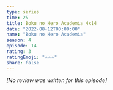 ```yaml
---
type: series
time: 25
title: Boku no Hero Academia 4x14
date: "2022-08-12T00:00:00"
name: "Boku no Hero Academia"
season: 4
episode: 14
rating: 3
ratingEmoji: "⭐️⭐️⭐️"
share: false
---
```


_[No review was written for this episode]_
